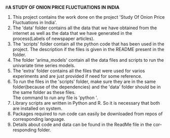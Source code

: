 #**A STUDY OF ONION PRICE FLUCTUATIONS IN INDIA**

1. This project contains the work done on the project 'Study Of Onion Price Fluctuations in India'.<br>
2. The 'data' folder contains all the data that we have obtained from the internet as well as the data that we have generated in the process(Labels of newspaper articles).<br>
3. The 'scripts' folder contain all the python code that has been used in the project. The description if the files is given in the README present in the folder.<br>
4. The folder 'arima_models' contain all the data files and scripts to run the univariate time series models.<br>
5. The 'extra' folder contains all the files that were used for varios experiments and are just provided if need for some reference.<br>
6. To run the files in the 'scripts' folder, make sure they are in the same folder(because of the dependencies) and the 'data' folder should be in the same folder as these files. <br>
The command to run any file is 'python <filename>'.<br>
7. Library scripts are written in Python and R. So it is necessary that both
are installed on system.<br>
8. Packages required to run code can easily be downloaded from repos of
corresponding language.<br>
9. Details about code and data can be found in the ReadMe file in the cor-
responding folder.